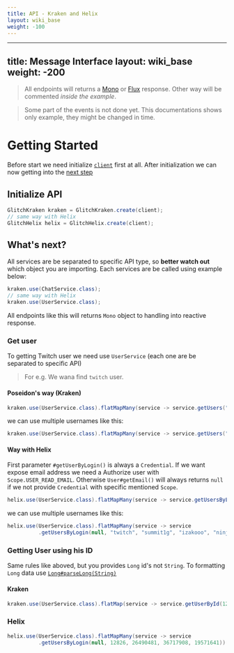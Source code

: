 ```yaml
---
title: API - Kraken and Helix
layout: wiki_base
weight: -100
---
```


---
title: Message Interface
layout: wiki_base
weight: -200
---

<blockquote class="alert alert-info" role="alert">
All endpoints will returns a <a href="https://projectreactor.io/docs/core/release/reference/#mono">Mono</a> or <a href="https://projectreactor.io/docs/core/release/reference/#flux">Flux</a> response. Other way will be commented <i>inside the example</i>.
</blockquote>

<blockquote class="alert alert-danger" role="alert">
Some part of the events is not done yet. This documentations shows only example, they might be changed in time.
</blockquote>

# Getting Started

Before start we need initialize [`client`](../client) first at all. After initialization we can now getting into the [next step](#initialize-api)

## Initialize API

```java
GlitchKraken kraken = GlitchKraken.create(client);
// same way with Helix
GlitchHelix helix = GlitchHelix.create(client);
```

## What's next?

All services are be separated to specific API type, so **better watch out** which object you are importing.
Each services are be called using example below:

```java
kraken.use(ChatService.class);
// same way with Helix
kraken.use(UserService.class);
```

All endpoints like this will returns `Mono` object to handling into reactive response.

### Get user

To getting Twitch user we need use `UserService` (each one are be separated to specific API)

> For e.g. We wana find `twitch` user.

#### Poseidon's way (Kraken) 

```java
kraken.use(UserService.class).flatMapMany(service -> service.getUsers("twitch")).next() // gets first element
```

we can use multiple usernames like this:

```java
kraken.use(UserService.class).flatMapMany(service -> service.getUsers("twitch", "summit1g", "izakooo", "ninja"))
```

#### Way with Helix

First parameter `#getUserByLogin()` is always a `Credential`.
If we want expose email address we need a Authorize user with `Scope.USER_READ_EMAIL`.
Otherwise `User#getEmail()` will always returns `null` if we not provide `Credential` with specific mentioned `Scope`.

```java
helix.use(UserService.class).flatMapMany(service -> service.getUsersByLogin(credential, "twitch")).next() // gets first element
```

we can use multiple usernames like this:

```java
helix.use(UserService.class).flatMapMany(service -> service
          .getUsersByLogin(null, "twitch", "summit1g", "izakooo", "ninja")) // if we don't needs their e-mails just add null on the first parameter
```


### Getting User using his ID

Same rules like aboved, but you provides `Long` id's not `String`. To formatting `Long` data use [`Long#parseLong(String)`](https://docs.oracle.com/javase/8/docs/api/java/lang/Long.html#parseLong-java.lang.String-)

#### Kraken



```java
kraken.use(UserService.class).flatMap(service -> service.getUserById(12826))
```

### Helix

```java
helix.use(UserService.class).flatMapMany(service -> service
          .getUsersByLogin(null, 12826, 26490481, 36717908, 19571641))
```